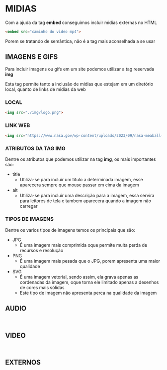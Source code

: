 # MIDIAS

Com a ajuda da tag **embed** conseguimos incluir midias externas no HTML

```html
<embed src="caminho do video mp4">    
```

Porem se tratando de semântica, não é a tag mais aconselhada a se usar

## IMAGENS E GIFS

Para incluir imagens ou gifs em um site podemos utilizar a tag reservada **img**

Esta tag permite tanto a inclusão de midias que estejam em um diretório local, quanto de links de midias da web

### LOCAL
```html
<img src="./img/logo.png">    
```

### LINK WEB
```html
<img src="https://www.nasa.gov/wp-content/uploads/2023/09/nasa-meaball-logo-1.png">    
```

### ATRIBUTOS DA TAG IMG

Dentre os atributos que podemos utilizar na tag **img**, os mais importantes são:

* title
  * Utiliza-se para incluir um titulo a determinada imagem, esse aparecera sempre que mouse passar em cima da imagem
* alt
  * Utiliza-se para incluir uma descrição para a imagem, essa servira para leitores de tela e tambem aparecera quando a imagem não carregar

### TIPOS DE IMAGENS

Dentre os varios tipos de imagens temos os principais que são:

* JPG
  * É uma imagem mais comprimida oque permite muita perda de recursos e resolução
* PNG
  * É uma imagem mais pesada que o JPG, porem apresenta uma maior qualidade
* SVG
  * É uma imagem vetorial, sendo assim, ela grava apenas as cordenadas da imagem, oque torna ele limitado apenas a desenhos de cores mais sólidas
  * Este tipo de imagem não apresenta perca na qualidade da imagem

## AUDIO

```html
    
```

## VIDEO

```html
 
```

## EXTERNOS

```html
    
```